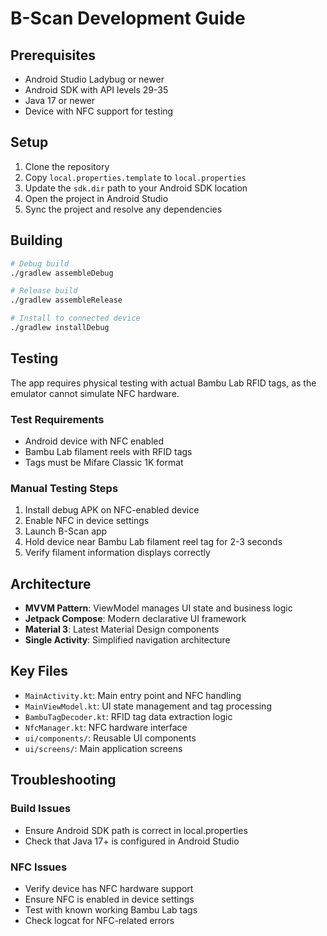 # B-Scan Development Guide

## Prerequisites

- Android Studio Ladybug or newer
- Android SDK with API levels 29-35
- Java 17 or newer
- Device with NFC support for testing

## Setup

1. Clone the repository
2. Copy `local.properties.template` to `local.properties`
3. Update the `sdk.dir` path to your Android SDK location
4. Open the project in Android Studio
5. Sync the project and resolve any dependencies

## Building

```bash
# Debug build
./gradlew assembleDebug

# Release build  
./gradlew assembleRelease

# Install to connected device
./gradlew installDebug
```

## Testing

The app requires physical testing with actual Bambu Lab RFID tags, as the emulator cannot simulate NFC hardware.

### Test Requirements

- Android device with NFC enabled
- Bambu Lab filament reels with RFID tags
- Tags must be Mifare Classic 1K format

### Manual Testing Steps

1. Install debug APK on NFC-enabled device
2. Enable NFC in device settings
3. Launch B-Scan app
4. Hold device near Bambu Lab filament reel tag for 2-3 seconds
5. Verify filament information displays correctly

## Architecture

- **MVVM Pattern**: ViewModel manages UI state and business logic
- **Jetpack Compose**: Modern declarative UI framework
- **Material 3**: Latest Material Design components
- **Single Activity**: Simplified navigation architecture

## Key Files

- `MainActivity.kt`: Main entry point and NFC handling
- `MainViewModel.kt`: UI state management and tag processing
- `BambuTagDecoder.kt`: RFID tag data extraction logic
- `NfcManager.kt`: NFC hardware interface
- `ui/components/`: Reusable UI components
- `ui/screens/`: Main application screens

## Troubleshooting

### Build Issues
- Ensure Android SDK path is correct in local.properties
- Check that Java 17+ is configured in Android Studio

### NFC Issues  
- Verify device has NFC hardware support
- Ensure NFC is enabled in device settings
- Test with known working Bambu Lab tags
- Check logcat for NFC-related errors